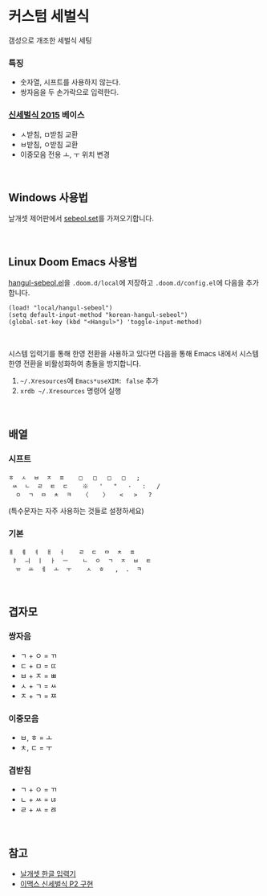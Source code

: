 # 커스텀 세벌식

갬성으로 개조한 세벌식 세팅

### 특징
- 숫자열, 시프트를 사용하지 않는다.
- 쌍자음을 두 손가락으로 입력한다.

### [신세벌식 2015](https://cafe.daum.net/3bulsik/JMKX/64) 베이스
- ㅅ받침, ㅁ받침 교환
- ㅂ받침, ㅇ받침 교환
- 이중모음 전용 ㅗ, ㅜ 위치 변경

<p>&nbsp;</p>

## Windows 사용법
날개셋 제어판에서 [sebeol.set](sebeol.set)를 가져오기합니다.

<p>&nbsp;</p>

## Linux Doom Emacs 사용법
[hangul-sebeol.el](hangul-sebeol.el)을 `.doom.d/local`에 저장하고 `.doom.d/config.el`에 다음을 추가합니다.
```elisp
(load! "local/hangul-sebeol")
(setq default-input-method "korean-hangul-sebeol")
(global-set-key (kbd "<Hangul>") 'toggle-input-method)
```
<p>&nbsp;</p>

시스템 입력기를 통해 한영 전환을 사용하고 있다면 다음을 통해 Emacs 내에서 시스템 한영 전환을 비활성화하여 충돌을 방지합니다.
1. `~/.Xresources`에 `Emacs*useXIM: false` 추가
2. `xrdb ~/.Xresources` 명령어 실행

<p>&nbsp;</p>

## 배열

### 시프트
```
ㅎ  ㅅ  ㅂ  ㅈ  ㅍ    □   □   □   □   ;
 ㅆ  ㄴ  ㄹ  ㅌ  ㄷ    ※   '   "   ·   :   /
  ㅇ  ㄱ  ㅁ  ㅊ  ㅋ   〈    〉   <   >   ?
```
(특수문자는 자주 사용하는 것들로 설정하세요)

### 기본
```
ㅒ  ㅖ  ㅕ  ㅐ  ㅓ    ㄹ  ㄷ  ㅁ  ㅊ  ㅍ
 ㅑ  ㅢ  ㅣ  ㅏ  ㅡ    ㄴ  ㅇ  ㄱ  ㅈ  ㅂ  ㅌ
  ㅠ  ㅛ  ㅔ  ㅗ  ㅜ    ㅅ  ㅎ   ,  .  ㅋ
```

<p>&nbsp;</p>

## 겹자모

### 쌍자음
- ㄱ + ㅇ = ㄲ
- ㄷ + ㅁ = ㄸ
- ㅂ + ㅈ = ㅃ
- ㅅ + ㄱ = ㅆ
- ㅈ + ㄱ = ㅉ

### 이중모음
- ㅂ, ㅎ = ㅗ
- ㅊ, ㄷ = ㅜ

### 겹받침
- ㄱ + ㅇ = ㄲ
- ㄴ + ㅆ = ㄶ
- ㄹ + ㅆ = ㅀ

<p>&nbsp;</p>

## 참고
- [날개셋 한글 입력기](http://moogi.new21.org/prg4.html)
- [이맥스 신세벌식 P2 구현](https://github.com/demokritos/hangul-s3p2)
